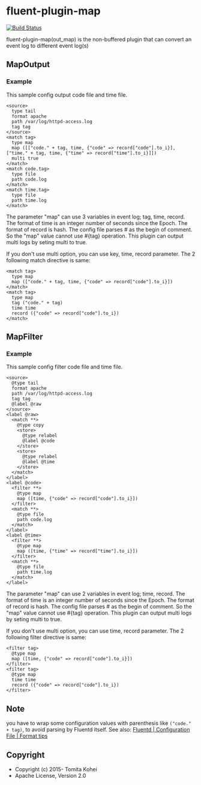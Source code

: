 # fluent-plugin-map

[![Build Status](https://travis-ci.org/fluent-plugins-nursery/fluent-plugin-map.svg?branch=master)](https://travis-ci.org/fluent-plugins-nursery/fluent-plugin-map)

fluent-plugin-map(out\_map) is the non-buffered plugin that can convert an event log to different event log(s)

## MapOutput

### Example

This sample config output code file and time file.

    <source>
      type tail
      format apache
      path /var/log/httpd-access.log
      tag tag
    </source>
    <match tag>
      type map
      map ([["code." + tag, time, {"code" => record["code"].to_i}], ["time." + tag, time, {"time" => record["time"].to_i}]])
      multi true
    </match>
    <match code.tag>
      type file
      path code.log
    </match>
    <match time.tag>
      type file
      path time.log
    </match>


The parameter "map" can use 3 variables in event log; tag, time, record. The format of time is an integer number of seconds since the Epoch. The format of record is hash.
The config file parses # as the begin of comment. So the "map" value cannot use #{tag} operation.
This plugin can output multi logs by seting multi to true.

If you don't use multi option, you can use key, time, record parameter. The 2 following match directive is same:

    <match tag>
      type map
      map (["code." + tag, time, {"code" => record["code"].to_i}])
    </match>
    <match tag>
      type map
      tag ("code." + tag)
      time time
      record ({"code" => record["code"].to_i})
    </match>


## MapFilter

### Example

This sample config filter code file and time file.

    <source>
      @type tail
      format apache
      path /var/log/httpd-access.log
      tag tag
      @label @raw
    </source>
    <label @raw>
      <match **>
        @type copy
        <store>
          @type relabel
          @label @code
        </store>
        <store>
          @type relabel
          @label @time
        </store>
      </match>
    </label>
    <label @code>
      <filter **>
        @type map
        map ([time, {"code" => record["code"].to_i}])
      </filter>
      <match **>
        @type file
        path code.log
      </match>
    </label>
    <label @time>
      <filter **>
        @type map
        map ([time, {"time" => record["time"].to_i}])
      </filter>
      <match **>
        @type file
        path time.log
      </match>
    </label>


The parameter "map" can use 2 variables in event log; time, record. The format of time is an integer number of seconds since the Epoch. The format of record is hash.
The config file parses # as the begin of comment. So the "map" value cannot use #{tag} operation.
This plugin can output multi logs by seting multi to true.

If you don't use multi option, you can use time, record parameter. The 2 following filter directive is same:

    <filter tag>
      @type map
      map ([time, {"code" => record["code"].to_i}])
    </filter>
    <filter tag>
      @type map
      time time
      record ({"code" => record["code"].to_i})
    </filter>

## Note

you have to wrap some configuration values with parenthesis like `("code." + tag)`, to avoid parsing by Fluentd itself.
See also: [Fluentd | Configuration File | Format tips](http://docs.fluentd.org/articles/config-file#format-tips)

## Copyright

* Copyright (c) 2015- Tomita Kohei
* Apache License, Version 2.0
